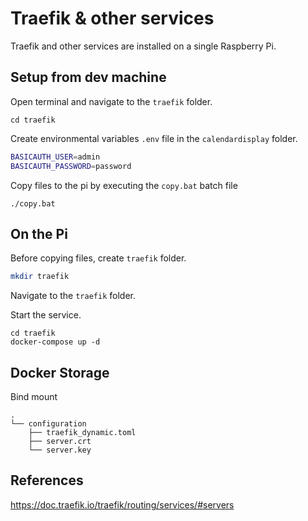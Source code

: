 # Traefik & other services

Traefik and other services are installed on a single Raspberry Pi.


## Setup from dev machine

Open terminal and navigate to the `traefik` folder.

```
cd traefik
```

Create environmental variables `.env` file in the `calendardisplay` folder.

```bash
BASICAUTH_USER=admin
BASICAUTH_PASSWORD=password
```

Copy files to the pi by executing the `copy.bat` batch file

```
./copy.bat
```


## On the Pi

Before copying files, create `traefik` folder.

```bash
mkdir traefik
```

Navigate to the `traefik` folder.

Start the service.

```base
cd traefik
docker-compose up -d
```


## Docker Storage

Bind mount

```
.
└── configuration
    ├── traefik_dynamic.toml
    ├── server.crt
    └── server.key
```


## References

https://doc.traefik.io/traefik/routing/services/#servers
